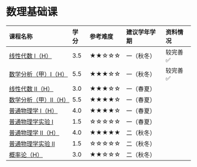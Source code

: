 # 数理基础课

<style>
.md-typeset table:not([class]) th {
    min-width: 1em;
}
</style>

<div style="text-align: center" markdown="1">

|课程名称|学分|参考难度|建议学年学期|资料情况|
|:--|:--|:--|:--|:--|
|[线性代数 Ⅰ（H）](linear_algebra1/)|3.5|★★☆☆☆|一（秋冬）|较完善✅|
|[数学分析（甲）Ⅰ（H）](math_analysis1/)|5.5|★★★☆☆|一（秋冬）|较完善✅|
|[线性代数 Ⅱ（H）](linear_algebra2/)|3.0|★★★☆☆|一（春夏）||
|[数学分析（甲）Ⅱ（H）](math_analysis2/)|5.5|★★★★☆|一（春夏）||
|[普通物理学 Ⅰ（H）](physics1/)|4.0|★★★★☆|一（春夏）||
|[普通物理学实验 Ⅰ](physics_experiment1/)|1.5|☆☆☆☆☆|一（春夏）||
|[普通物理学 Ⅱ（H）](physics2/)|4.0|★★★★★|二（秋冬）||
|[普通物理学实验 Ⅱ](physics_experiment2/)|1.5|☆☆☆☆☆|二（秋冬）||
|[概率论（H）](probability/)|3.0|★★☆☆☆|二（秋冬）||

</div>